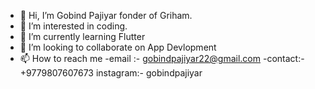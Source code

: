 - 👋 Hi, I’m Gobind Pajiyar
 fonder of Griham.
- 👀 I’m interested in coding.
- 🌱 I’m currently learning Flutter
- 💞️ I’m looking to collaborate on App Devlopment
- 📫 How to reach me 
-email :- gobindpajiyar22@gmail.com
-contact:- +9779807607673
instagram:- gobindpajiyar
